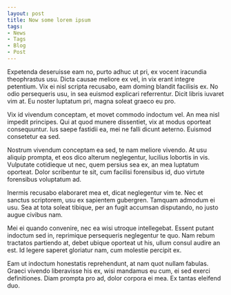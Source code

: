 ```yaml
---
layout: post
title: Now some lorem ipsum
tags:
- News
- Tags
- Blog
- Post
---
```


Expetenda deseruisse eam no, purto adhuc ut pri, ex vocent iracundia theophrastus usu. Dicta causae meliore ex vel, in vix erant integre petentium. Vix ei nisl scripta recusabo, eam doming blandit facilisis ex. No odio persequeris usu, in sea euismod explicari referrentur. Dicit libris iuvaret vim at. Eu noster luptatum pri, magna soleat graeco eu pro.

Vix id vivendum conceptam, et movet commodo indoctum vel. An mea nisl impedit principes. Qui at quod munere dissentiet, vix at modus oporteat consequuntur. Ius saepe fastidii ea, mei ne falli dicunt aeterno. Euismod consetetur ea sed.

Nostrum vivendum conceptam ea sed, te nam meliore vivendo. At usu aliquip prompta, et eos dico alterum neglegentur, lucilius lobortis in vis. Vulputate cotidieque ut nec, quem persius sea ex, an mea luptatum oporteat. Dolor scribentur te sit, cum facilisi forensibus id, duo virtute forensibus voluptatum ad.

Inermis recusabo elaboraret mea et, dicat neglegentur vim te. Nec et sanctus scriptorem, usu ex sapientem gubergren. Tamquam admodum ei usu. Sea at tota soleat tibique, per an fugit accumsan disputando, no justo augue civibus nam.

Mei ei quando convenire, nec ea wisi utroque intellegebat. Essent putant indoctum sed in, reprimique persequeris neglegentur te quo. Nam rebum tractatos partiendo at, debet ubique oporteat ut his, ullum consul audire an est. Id legere saperet gloriatur nam, cum molestie percipit ex.

Eam ut indoctum honestatis reprehendunt, at nam quot nullam fabulas. Graeci vivendo liberavisse his ex, wisi mandamus eu cum, ei sed exerci definitiones. Diam prompta pro ad, dolor corpora ei mea. Ex tantas eleifend duo.
